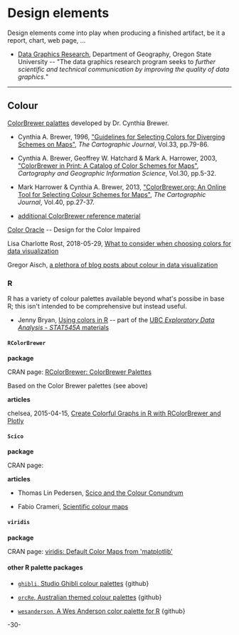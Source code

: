 # Design elements

Design elements come into play when producing a finished artifact, be it a report, chart, web page, ...

* [Data Graphics Research](http://geog.uoregon.edu/datagraphics/index.htm), Department of Geography, Oregon State University -- "The data graphics research program seeks to _further scientific and technical communication by improving the quality of data graphics._"  



***

## Colour

[ColorBrewer palattes](http://colorbrewer2.org/#type=sequential&scheme=BuGn&n=3) developed by Dr. Cynthia Brewer. 

  - Cynthia A. Brewer, 1996, ["Guidelines for Selecting Colors for Diverging Schemes on Maps"](http://www.tandfonline.com/doi/abs/10.1179/caj.1996.33.2.79?src=recsys), _The Cartographic Journal_, Vol.33, pp.79-86.

  - Cynthia A. Brewer, Geoffrey W. Hatchard & Mark A. Harrower, 2003, ["ColorBrewer in Print: A Catalog of Color Schemes for Maps"](http://www.tandfonline.com/doi/pdf/10.1559/152304003100010929), _Cartography and Geographic Information Science_, Vol.30, pp.5-32.

  - Mark Harrower & Cynthia A. Brewer, 2013, ["ColorBrewer.org: An Online Tool for Selecting Colour Schemes for Maps"](http://www.tandfonline.com/doi/abs/10.1179/000870403235002042), _The Cartographic Journal_, Vol.40, pp.27-37.

  - [additional ColorBrewer reference material](http://www.personal.psu.edu/cab38/ColorBrewer/ColorBrewer_updates.html)


[Color Oracle](http://colororacle.org/) -- Design for the Color Impaired


Lisa Charlotte Rost, 2018-05-29, [What to consider when choosing colors for data visualization](https://blog.datawrapper.de/colors/)


Gregor Aisch, [a plethora of blog posts about colour in data visualization](https://vis4.net/blog/tags/color/)


### R

R has a variety of colour palettes available beyond what's possibe in base R; this isn't intended to be comprehensive but instead useful.


* Jenny Bryan, [Using colors in R](https://www.stat.ubc.ca/~jenny/STAT545A/block14_colors.html) -- part of the [UBC _Exploratory Data Analysis - STAT545A_ materials](https://www.stat.ubc.ca/~jenny/STAT545A/#stat-545a-exploratory-data-analysis)



#### `RColorBrewer`

**package**

CRAN page: [RColorBrewer: ColorBrewer Palettes](https://cran.r-project.org/web/packages/RColorBrewer/index.html)

Based on the Color Brewer palettes (see above)


**articles**

chelsea, 2015-04-15, [Create Colorful Graphs in R with RColorBrewer and Plotly](https://moderndata.plot.ly/create-colorful-graphs-in-r-with-rcolorbrewer-and-plotly/)


#### `Scico`

**package**

CRAN page: []()


**articles**

* Thomas Lin Pedersen, [Scico and the Colour Conundrum](https://www.data-imaginist.com/2018/scico-and-the-colour-conundrum/)

* Fabio Crameri, [Scientific colour maps](http://www.fabiocrameri.ch/colourmaps.php)



#### `viridis`

**package**

CRAN page: [viridis: Default Color Maps from 'matplotlib'](https://cran.r-project.org/web/packages/viridis/index.html)


#### other R palette packages

 * [`ghibli`, Studio Ghibli colour palettes](https://github.com/ewenme/ghibli) {github}

* [`orcRe`, Australian themed colour palettes](https://github.com/ropenscilabs/ochRe) {github}

* [`wesanderson`, A Wes Anderson color palette for R](https://github.com/karthik/wesanderson) {github}


-30-

